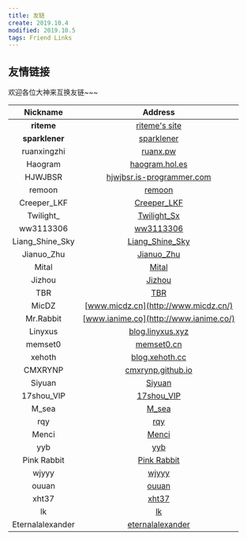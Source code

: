 ```yaml
---
title: 友链
create: 2019.10.4
modified: 2019.10.5
tags: Friend Links
---
```


## 友情链接

欢迎各位大神来互换友链~~~

|     Nickname     |                            Address                             |
|:----------------:|:--------------------------------------------------------------:|
|    **riteme**    |             [riteme's site](https://riteme.site/)              |
|  **sparklener**  |          [sparklener](https://sparklener.github.io/)           |
|   ruanxingzhi    |                  [ruanx.pw](http://ruanx.pw/)                  |
|     Haogram      |            [haogram.hol.es](http://haogram.hol.es/)            |
|     HJWJBSR      | [hjwjbsr.is-programmer.com](http://hjwjbsr.is-programmer.com/) |
|      remoon      |          [remoon](http://www.cnblogs.com/reverymoon/)          |
|   Creeper_LKF    |       [Creeper_LKF](http://www.cnblogs.com/CreeperLKF/)        |
|    Twilight_     |      [Twilight_Sx](https://www.cnblogs.com/twilight-sx/)       |
|    ww3113306     |        [ww3113306](https://www.cnblogs.com/ww3113306/)         |
| Liang_Shine_Sky  |     [Liang_Shine_Sky](https://www.cnblogs.com/Shine-Sky/)      |
|    Jianuo_Zhu    |           [Jianuo_Zhu](https://jianuozhu.github.io/)           |
|      Mital       |          [Mital](https://www.luogu.org/blog/Hakuryu/)          |
|      Jizhou      |            [Jizhou](https://jizhou66666.github.io/)            |
|       TBR        |             [TBR](https://www.cnblogs.com/bcoier)              |
|      MicDZ       |              [www.micdz.cn](http://www.micdz.cn/)              |
|    Mr.Rabbit     |             [www.ianime.co](http://www.ianime.co/)             |
|     Linyxus      |          [blog.linyxus.xyz](http://blog.linyxus.xyz/)          |
|     memset0      |                [memset0.cn](http://memset0.cn/)                |
|      xehoth      |           [blog.xehoth.cc](https://blog.xehoth.cc/)            |
|     CMXRYNP      |        [cmxrynp.github.io](https://cmxrynp.github.io/)         |
|      Siyuan      |                [Siyuan](https://orzsiyuan.com)                 |
|    17shou_VIP    |             [17shou_VIP](https://www.17shou.vip/)              |
|      M_sea       |                [M_sea](http://m-sea-blog.com/)                 |
|       rqy        |                    [rqy](https://rqy.moe/)                     |
|      Menci       |                    [Menci](https://men.ci/)                    |
|       yyb        |              [yyb](https://www.cnblogs.com/cjyyb)              |
|   Pink Rabbit    |       [Pink Rabbit](https://www.cnblogs.com/PinkRabbit)        |
|      wjyyy       |                [wjyyy](https://www.wjyyy.top/)                 |
|      ouuan       |               [ouuan](https://ouuan.github.io/)                |
|      xht37       |                 [xht37](https://www.xht37.com)                 |
|        lk        |                   [lk](https://qaq-am.com/)                    |
| Eternalalexander |    [eternalalexander](https://eternalalexander.github.io/)     |